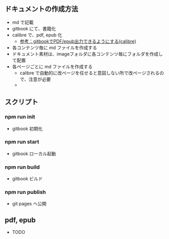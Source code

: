 ## ドキュメントの作成方法
- md で記載
- gitbook にて、書籍化
- calibre で、pdf, epub 化
  - [参考：gitbookでPDF/epub出力できるようにする(calibre)](http://swiftlife.hatenablog.jp/entry/2016/01/20/134731)
- 各コンテンツ毎に md ファイルを作成する
- ドキュメント素材は、imageフォルダに各コンテンツ毎にフォルダを作成して配置
- 各ページごとに md ファイルを作成する
  - calibre で自動的に改ページを任せると意図しない所で改ページされるので、注意が必要
  - 

## スクリプト
### npm run init
- gitbook 初期化

### npm run start
- gitbook ローカル起動

### npm run build
- gitbook ビルド

### npm run publish
- git pages へ公開

## pdf, epub
- TODO